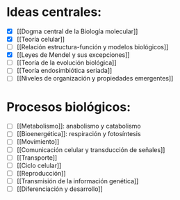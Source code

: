 # Ideas centrales:

- [x] [[Dogma central de la Biología molecular]] 
- [x]  [[Teoría celular]]
- [ ]  [[Relación estructura-función y modelos biológicos]]
- [x]  [[Leyes de Mendel y sus excepciones]]
- [ ]  [[Teoría de la evolución biológica]]
- [ ]  [[Teoría endosimbiótica seriada]]
- [ ]  [[Niveles de organización y propiedades emergentes]]

# Procesos biológicos:

- [ ]  [[Metabolismo]]: anabolismo y catabolismo
- [ ]  [[Bioenergética]]: respiración y fotosíntesis
- [ ]  [[Movimiento]]
- [ ]  [[Comunicación celular y transducción de señales]]
- [ ]  [[Transporte]]
- [ ]  [[Ciclo celular]]
- [ ]  [[Reproducción]]
- [ ]  [[Transmisión de la información genética]]
- [ ]  [[Diferenciación y desarrollo]]